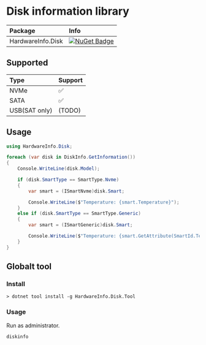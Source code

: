 # Disk information library

| Package | Info |
|:-|:-|
| HardwareInfo.Disk | [![NuGet Badge](https://buildstats.info/nuget/HardwareInfo.Disk)](https://www.nuget.org/packages/HardwareInfo.Disk/) |

## Supported

| Type | Support |
|:-|:-|
| NVMe | ✅ |
| SATA | ✅ |
| USB(SAT only) | (TODO) |

## Usage

```csharp
using HardwareInfo.Disk;

foreach (var disk in DiskInfo.GetInformation())
{
    Console.WriteLine(disk.Model);

    if (disk.SmartType == SmartType.Nvme)
    {
        var smart = (ISmartNvme)disk.Smart;

        Console.WriteLine($"Temperature: {smart.Temperature}");
    }
    else if (disk.SmartType == SmartType.Generic)
    {
        var smart = (ISmartGeneric)disk.Smart;

        Console.WriteLine($"Temperature: {smart.GetAttribute(SmartId.Temperature)?.RawValue}");
    }
}
```

## Globalt tool

### Install

```
> dotnet tool install -g HardwareInfo.Disk.Tool
```

### Usage

Run as administrator.

```
diskinfo
```

